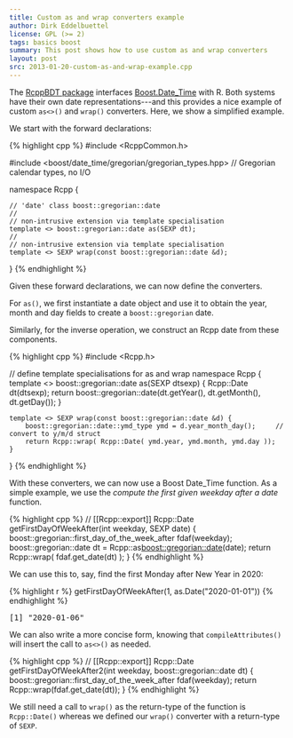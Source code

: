 ```yaml
---
title: Custom as and wrap converters example
author: Dirk Eddelbuettel
license: GPL (>= 2)
tags: basics boost
summary: This post shows how to use custom as and wrap converters 
layout: post
src: 2013-01-20-custom-as-and-wrap-example.cpp
---
```

The [RcppBDT package](http://cran.r-project.org/package=RcppBDT) interfaces
[Boost.Date_Time](http://www.boost.org/doc/libs/1_52_0/doc/html/date_time.html) with R. Both systems
have their own date representations---and this provides a nice
example of custom `as<>()` and `wrap()` converters. Here, we show a simplified example.

We start with the forward declarations:



{% highlight cpp %}
#include <RcppCommon.h>

#include <boost/date_time/gregorian/gregorian_types.hpp> 	// Gregorian calendar types, no I/O

namespace Rcpp {

    // 'date' class boost::gregorian::date
    //
    // non-intrusive extension via template specialisation
    template <> boost::gregorian::date as(SEXP dt);
    //
    // non-intrusive extension via template specialisation
    template <> SEXP wrap(const boost::gregorian::date &d);
}
{% endhighlight %}


Given these forward declarations, we can now define the converters.

For `as()`, we first instantiate a date object and use it to obtain
the year, month and day fields to create a `boost::gregorian` date.

Similarly, for the inverse operation, we construct an Rcpp date
from these components.

{% highlight cpp %}
#include <Rcpp.h>

// define template specialisations for as and wrap
namespace Rcpp {
    template <> boost::gregorian::date as(SEXP dtsexp) {
        Rcpp::Date dt(dtsexp);
        return boost::gregorian::date(dt.getYear(), dt.getMonth(), dt.getDay());
    }

    template <> SEXP wrap(const boost::gregorian::date &d) {
        boost::gregorian::date::ymd_type ymd = d.year_month_day();     // convert to y/m/d struct
        return Rcpp::wrap( Rcpp::Date( ymd.year, ymd.month, ymd.day ));
    }
}
{% endhighlight %}


With these converters, we can now use a Boost Date_Time function.
As a simple example, we use the _compute the first given weekday
after a date_ function.

{% highlight cpp %}
// [[Rcpp::export]]
Rcpp::Date getFirstDayOfWeekAfter(int weekday, SEXP date) {
    boost::gregorian::first_day_of_the_week_after fdaf(weekday);
    boost::gregorian::date dt = Rcpp::as<boost::gregorian::date>(date);
    return Rcpp::wrap( fdaf.get_date(dt) );
}
{% endhighlight %}


We can use this to, say, find the first Monday after New Year in 2020:


{% highlight r %}
getFirstDayOfWeekAfter(1, as.Date("2020-01-01"))
{% endhighlight %}



<pre class="output">
[1] &quot;2020-01-06&quot;
</pre>


We can also write a more concise form, knowing that `compileAttributes()` will insert 
the call to `as<>()` as needed. 


{% highlight cpp %}
// [[Rcpp::export]]
Rcpp::Date getFirstDayOfWeekAfter2(int weekday, boost::gregorian::date dt) {
    boost::gregorian::first_day_of_the_week_after fdaf(weekday);
    return Rcpp::wrap(fdaf.get_date(dt));
}
{% endhighlight %}


We still need a call to `wrap()` as the return-type of the function is `Rcpp::Date()` 
whereas we defined our `wrap()` converter with a return-type of `SEXP`.
